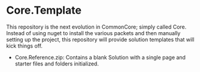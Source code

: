 # Core.Template
This repository is the next evolution in CommonCore; simply called Core.  Instead of using nuget to install the various packets and then manually setting up the project, this repository will provide solution templates that will kick things off.

 - Core.Reference.zip: Contains a blank Solution with a single page and starter files and folders initialized.  
